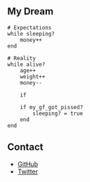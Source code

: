 ## My Dream

```
# Expectations
while sleeping?
    money++
end

# Reality
while alive?
    age++
    weight++
    money--
    
    if 
    
    if my_gf_got_pissed?
        sleeping? = true
    end
end
```

## Contact
- [GitHub](https://github.com/Mr-Kyary/)
- [Twitter](https://twitter.com/Mr_kyary)
